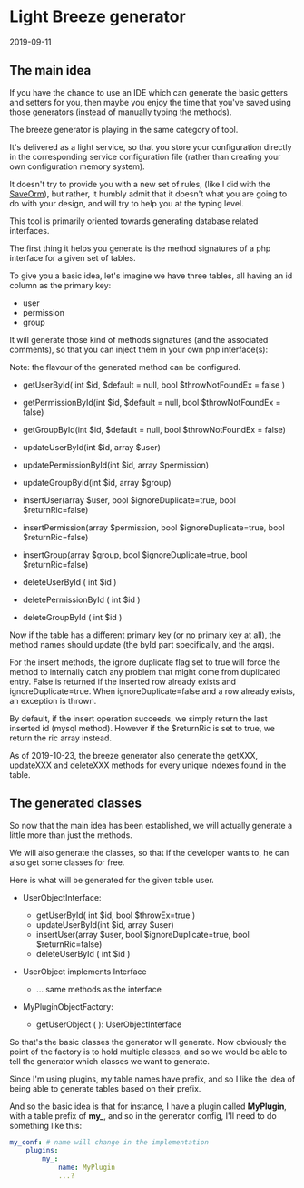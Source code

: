 Light Breeze generator
==================
2019-09-11




The main idea
--------------

If you have the chance to use an IDE which can generate the basic getters and setters for you,
then maybe you enjoy the time that you've saved using those generators (instead of manually typing the methods).



The breeze generator is playing in the same category of tool.

It's delivered as a light service, so that you store your configuration directly in the corresponding 
service configuration file (rather than creating your own configuration memory system). 


It doesn't try to provide you with a new set of rules, (like I did with the [SaveOrm](https://github.com/lingtalfi/SaveOrm/)),
but rather, it humbly admit that it doesn't what you are going to do with your design,
and will try to help you at the typing level.


This tool is primarily oriented towards generating database related interfaces.



The first thing it helps you generate is the method signatures of a php interface for a given set of tables.

To give you a basic idea, let's imagine we have three tables, all having an id column as the primary key:

- user
- permission  
- group


It will generate those kind of methods signatures (and the associated comments), so that you can inject them in your own php interface(s):

Note: the flavour of the generated method can be configured.


- getUserById( int $id, $default = null, bool $throwNotFoundEx = false )
- getPermissionById(int $id, $default = null, bool $throwNotFoundEx = false)
- getGroupById(int $id, $default = null, bool $throwNotFoundEx = false)

- updateUserById(int $id, array $user)
- updatePermissionById(int $id, array $permission)
- updateGroupById(int $id, array $group)

- insertUser(array $user, bool $ignoreDuplicate=true, bool $returnRic=false)
- insertPermission(array $permission, bool $ignoreDuplicate=true, bool $returnRic=false)
- insertGroup(array $group, bool $ignoreDuplicate=true, bool $returnRic=false)


- deleteUserById ( int $id )
- deletePermissionById ( int $id )
- deleteGroupById ( int $id )


Now if the table has a different primary key (or no primary key at all), the method names should update (the byId part specifically, and the args).


For the insert methods, the ignore duplicate flag set to true will force the method to internally catch any problem that might 
come from duplicated entry. False is returned if the inserted row already exists and ignoreDuplicate=true.
When ignoreDuplicate=false and a row already exists, an exception is thrown.

By default, if the insert operation succeeds, we simply return the last inserted id (mysql method).
However if the $returnRic is set to true, we return the ric array instead.



As of 2019-10-23, the breeze generator also generate the getXXX, updateXXX and deleteXXX methods for every unique indexes
found in the table.




The generated classes
----------------

So now that the main idea has been established, we will actually generate a little more than just the methods.

We will also generate the classes, so that if the developer wants to, he can also get some classes for free.

Here is what will be generated for the given table user.


- UserObjectInterface:
    - getUserById( int $id, bool $throwEx=true ) 
    - updateUserById(int $id, array $user)
    - insertUser(array $user, bool $ignoreDuplicate=true, bool $returnRic=false)
    - deleteUserById ( int $id )
  
- UserObject implements Interface
    - ... same methods as the interface
    
    
- MyPluginObjectFactory:
    - getUserObject ( ): UserObjectInterface     
  


So that's the basic classes the generator will generate.
Now obviously the point of the factory is to hold multiple classes, and so we would be able to tell the generator
which classes we want to generate.

Since I'm using plugins, my table names have prefix, and so I like the idea of being able to generate tables
based on their prefix.

And so the basic idea is that for instance, I have a plugin called **MyPlugin**, with a table prefix of **my_**,
and so in the generator config, I'll need to do something like this:

```yaml
my_conf: # name will change in the implementation
    plugins:
        my_: 
            name: MyPlugin
            ...?
``` 









